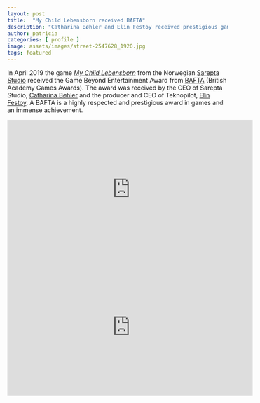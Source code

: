```yaml
---
layout: post
title:  "My Child Lebensborn received BAFTA"
description: "Catharina Bøhler and Elin Festoy received prestigious game award"
author: patricia
categories: [ profile ]
image: assets/images/street-2547628_1920.jpg
tags: featured
---
```

In April 2019 the game [*My Child Lebensborn*][5] from the Norwegian [Sarepta Studio][1] received the Game Beyond Entertainment Award from [BAFTA][4] (British Academy Games Awards). The award was received by the CEO of Sarepta Studio, [Catharina Bøhler][2] and the producer and CEO of Teknopilot, [Elin Festoy][3]. A BAFTA is a highly respected and prestigious award in games and an immense achievement.

<iframe width="560" height="315" src="https://www.youtube-nocookie.com/embed/zuKMr6JJA00" frameborder="0" allow="accelerometer; autoplay; encrypted-media; gyroscope; picture-in-picture" allowfullscreen></iframe>

<iframe width="560" height="315" src="https://www.youtube-nocookie.com/embed/094RDFy4VrY" frameborder="0" allow="accelerometer; autoplay; encrypted-media; gyroscope; picture-in-picture" allowfullscreen></iframe>

[1]: https://sareptastudio.com
[2]: https://www.imdb.com/name/nm8987436/
[3]: https://www.imdb.com/name/nm6874806/
[4]: http://www.bafta.org/games
[5]: http://www.mychildlebensborn.com
